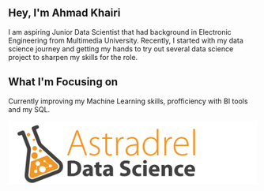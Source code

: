 ## Hey, I'm Ahmad Khairi

I am aspiring Junior Data Scientist that had background in Electronic Engineering from Multimedia University. Recently, I started with my data science journey and getting my hands to try out several data science project to sharpen my skills for the role.

## What I'm Focusing on

Currently improving my Machine Learning skills, profficiency with BI tools and my SQL.


![Logo](https://github.com/astradrel/astradrel/blob/main/Astradrel%20Data%20Science-01.png)
